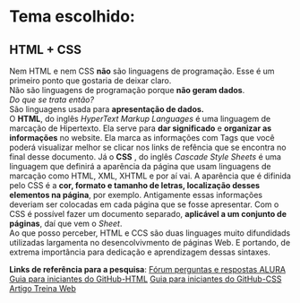 # Tema escolhido: 
## HTML + CSS

Nem HTML e nem CSS **não** são linguagens de programação. Esse é um primeiro ponto que gostaria de deixar claro. <br/>
Não são linguagens de programação porque **não geram dados**. <br/>
*Do que se trata então?* <br/>
São linguagens usada para **apresentação de dados.** <br/>
O **HTML**, do inglês *HyperText Markup Languages* é uma linguagem de marcação de Hipertexto. Ela serve para **dar significado** e **organizar as informações** no website. Ela marca as informações com Tags que você poderá visualizar melhor se clicar nos links de refência que se encontra no final desse documento.
Já o **CSS** , do inglês *Cascade Style Sheets* é uma linguagem que definirá a aparência da página que usam linguagens de marcação como HTML, XML, XHTML e por aí vai. A aparência que é difinida pelo CSS é a **cor, formato e tamanho de letras, localização desses elementos na página**, por exemplo. Antigamente essas informações deveriam ser colocadas em cada página que se fosse apresentar. Com o CSS é possível fazer um documento separado, **aplicável a um conjunto de páginas**, daí que vem o *Sheet*. <br/>
Ao que posso perceber, HTML e CCS são duas linguages muito difundidads utilizadas largamenta no desencolvivmento de páginas Web. E portando, de extrema importância para dedicação e aprendizagem dessas sintaxes. <br/>

**Links de referência para a pesquisa**: 
[Fórum perguntas e respostas ALURA](https://cursos.alura.com.br/forum/topico-linguagem-de-programacao-x-linguagem-de-marcacao-38394)
[Guia para iniciantes do GitHub-HTML](https://tableless.github.io/iniciantes/manual/html/)
[Guia para iniciantes do GitHub-CSS](https://tableless.github.io/iniciantes/manual/css/index.html)
[Artigo Treina Web](https://www.treinaweb.com.br/blog/o-que-e-e-como-comecar-com-html-e-css/)